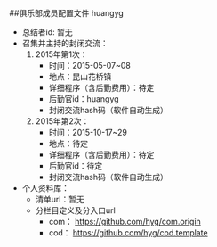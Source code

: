 ##俱乐部成员配置文件
huangyg

* 总结者id: 暂无
* 召集并主持的封闭交流：
	1. 2015年第1次：
		* 时间：2015-05-07~08
		* 地点：昆山花桥镇
		* 详细程序（含后勤费用）：待定
		* 后勤官id：huangyg
		* 封闭交流hash码（软件自动生成）
	2. 2015年第2次：
		* 时间：2015-10-17~29
		* 地点：待定
		* 详细程序（含后勤费用）：待定
		* 后勤官id：待定
		* 封闭交流hash码（软件自动生成）
* 个人资料库：
	* 清单url：暂无
	* 分栏目定义及分入口url
		* com： https://github.com/hyg/com.origin
		* cod： https://github.com/hyg/cod.template